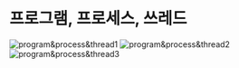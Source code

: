 # 프로그램, 프로세스, 쓰레드

![program&process&thread1](https://d10phybjbqazv4.cloudfront.net/ttl/cs/common/program&process&thread1.png)
![program&process&thread2](https://d10phybjbqazv4.cloudfront.net/ttl/cs/common/program&process&thread2.png)
![program&process&thread3](https://d10phybjbqazv4.cloudfront.net/ttl/cs/common/program&process&thread3.png)